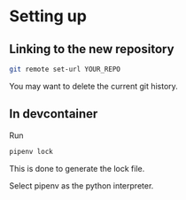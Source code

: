 # Setting up

## Linking to the new repository

```bash
git remote set-url YOUR_REPO
```

You may want to delete the current git history.

## In devcontainer

Run

```bash
pipenv lock
```

This is done to generate the lock file.

Select pipenv as the python interpreter.
